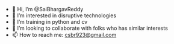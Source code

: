 - 👋 Hi, I’m @SaiBhargavReddy
- 👀 I’m interested in disruptive technologies
- 🌱 I’m training in python and cv
- 💞️ I’m looking to collaborate with folks who has similar interests
- 📫 How to reach me: csbr923@gmail.com

<!---
SaiBhargavReddy/SaiBhargavReddy is a ✨ special ✨ repository because its `README.md` (this file) appears on your GitHub profile.
You can click the Preview link to take a look at your changes.
--->
